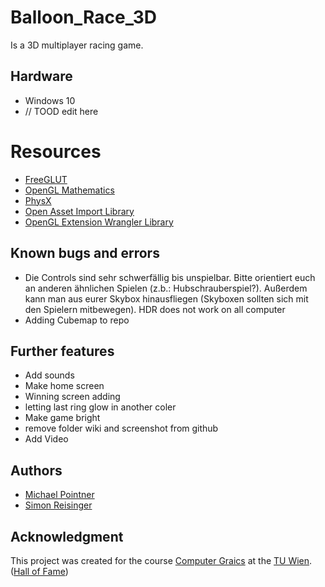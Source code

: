 # Balloon_Race_3D
Is a 3D multiplayer racing game.

## Hardware
* Windows 10
* // TOOD edit here

# Resources
* [FreeGLUT](http://freeglut.sourceforge.net/)
* [OpenGL Mathematics](https://glm.g-truc.net)
* [PhysX](https://developer.nvidia.com/gameworks-physx-overview)
* [Open Asset Import Library](https://www.assimp.org/)
* [OpenGL Extension Wrangler Library](http://glew.sourceforge.net/)

## Known bugs and errors
* Die Controls sind sehr schwerfällig bis unspielbar. Bitte orientiert euch an anderen ähnlichen Spielen (z.b.: Hubschrauberspiel?). Außerdem kann man aus eurer Skybox hinausfliegen (Skyboxen sollten sich mit den Spielern mitbewegen).
HDR does not work on all computer
* Adding Cubemap to repo

## Further features
* Add sounds
* Make home screen
* Winning screen adding
* letting last ring glow in another coler
* Make game bright
* remove folder wiki and screenshot from github
* Add Video

## Authors
* [Michael Pointner](http://michael.pointner.info)
* [Simon Reisinger](https://simonreisinger.com)

## Acknowledgment
This project was created for the course [Computer Graics](https://www.cg.tuwien.ac.at/courses/CG23/HallOfFame/) at the [TU Wien](https://www.tuwien.at). ([Hall of Fame](https://www.cg.tuwien.ac.at/courses/CG23/HallOfFame/2016/))
